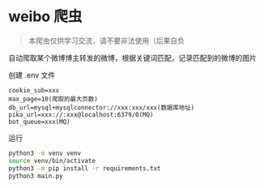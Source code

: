 # weibo 爬虫

> 本爬虫仅供学习交流，请不要非法使用（后果自负

自动爬取某个微博博主转发的微博，根据关键词匹配，记录匹配到的微博的图片

创建 .env 文件

```env
cookie_sub=xxx
max_page=10(爬取的最大页数)
db_url=mysql+mysqlconnector://xxx:xxx/xxx(数据库地址)
pika_url=xxx://:xxx@localhost:6379/0(MQ)
bot_queue=xxx(MQ)
```

运行

```bash
python3 -m venv venv
source venv/bin/activate
python3 -m pip install -r requirements.txt
python3 main.py
```
